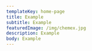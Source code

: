 ```yaml
---
templateKey: home-page
title: Example
subtitle: Example
featuredImage: /img/chemex.jpg
description: Example
body: Example
---
```

